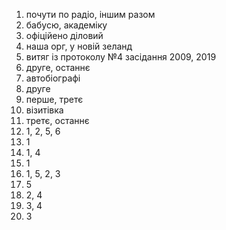 1. почути по радіо, іншим разом
2. бабусю, академіку
3. офіційено діловий
4. наша орг, у новій зеланд
5. витяг із протоколу №4 засідання 2009, 2019
6. друге, останнє
7. автобіографі
8. друге
9. перше, третє
10. візитівка
11. третє, останнє
12. 1, 2, 5, 6
13. 1
14. 1, 4
15. 1
16. 1, 5, 2, 3
17. 5
18. 2, 4
19. 3, 4
20. 3
